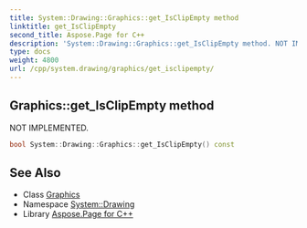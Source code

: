 ```yaml
---
title: System::Drawing::Graphics::get_IsClipEmpty method
linktitle: get_IsClipEmpty
second_title: Aspose.Page for C++
description: 'System::Drawing::Graphics::get_IsClipEmpty method. NOT IMPLEMENTED in C++.'
type: docs
weight: 4800
url: /cpp/system.drawing/graphics/get_isclipempty/
---
```

## Graphics::get_IsClipEmpty method


NOT IMPLEMENTED.

```cpp
bool System::Drawing::Graphics::get_IsClipEmpty() const
```


## See Also

* Class [Graphics](../)
* Namespace [System::Drawing](../../)
* Library [Aspose.Page for C++](../../../)
